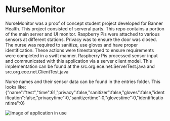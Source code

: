 # NurseMonitor

NurseMonitor was a proof of concept student project developed for Banner Health. This project consisted of serveral parts. This repo contains a portion of the main server and UI monitor.
Raspberry Pis were attached to various sensors at different stations. Privacy was to ensure the door was closed. The nurse was required to sanitize, use gloves and have proper identification. These actions were timestamped
to ensure requirements were completed in a swift manner. Raspberry Pis processed sensor input and communicated with this application via a server client model. This implementation can be found
at the src.org.ece.net.ServerTest.java and src.org.ece.net.ClientTest.java

Nurse names and their sensor data can be found in the entries folder. This looks like:
{"name":"test","time":61,"privacy":false,"sanitizer":false,"gloves":false,"identification":false,"privacytime":0,"sanitizertime":0,"glovestime":0,"identificationtime":0}

![Image of application in use](https://github.com/TylerMJohnson/NurseMonitor/blob/master/NurseMonitor/Example.png)
